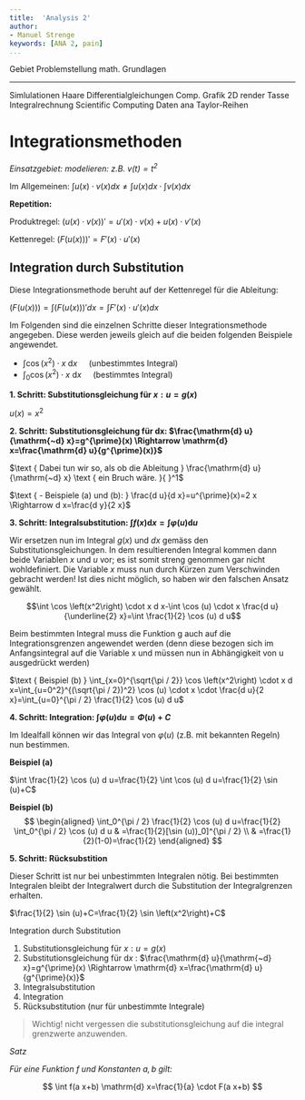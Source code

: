 ```yaml
---
title:  'Analysis 2'
author:
- Manuel Strenge
keywords: [ANA 2, pain]
...
```


Gebiet                  Problemstellung     math. Grundlagen
----------              ------------        ----------
Simlulationen           Haare               Differentialgleichungen
Comp. Grafik            2D render Tasse     Integralrechnung
Scientific Computing    Daten ana           Taylor-Reihen


# Integrationsmethoden

*Einsatzgebiet: modelieren: z.B. $v(t)=t^2$*

Im Allgemeinen: $\int u(x) \cdot v(x) dx \neq \int u(x) dx \cdot \int v(x) dx$ 

**Repetition:**

Produktregel: $(u(x)\cdot v(x))' = u'(x) \cdot v(x) + u(x) \cdot v'(x)$

Kettenregel: $(F(u(x)))'=F'(x) \cdot u'(x)$

## Integration durch Substitution

Diese Integrationsmethode beruht auf der Kettenregel für die Ableitung:

$(F(u(x))) = \int (F(u(x)))' dx = \int F'(x) \cdot u'(x) dx$

Im Folgenden sind die einzelnen Schritte dieser Integrationsmethode angegeben. Diese werden jeweils gleich auf die beiden folgenden Beispiele angewendet.

- $\int \cos \left(x^2\right) \cdot x \mathrm{~d} x \quad \text { (unbestimmtes Integral) }$
- $\int_0 \cos \left(x^2\right) \cdot x \mathrm{~d} x \quad \text { (bestimmtes Integral) }$



**1. Schritt: Substitutionsgleichung für $x: u = g(x)$**


$u(x) = x^2$

**2. Schritt: Substitutionsgleichung für dx: $\frac{\mathrm{d} u}{\mathrm{~d} x}=g^{\prime}(x) \Rightarrow \mathrm{d} x=\frac{\mathrm{d} u}{g^{\prime}(x)}$**

$\text { Dabei tun wir so, als ob die Ableitung } \frac{\mathrm{d} u}{\mathrm{~d} x} \text { ein Bruch wäre. }{ }^1$

$\text { - Beispiele (a) und (b): } \frac{d u}{d x}=u^{\prime}(x)=2 x \Rightarrow d x=\frac{d y}{2 x}$


**3. Schritt: Integralsubstitution: $\int f(x) \mathrm{d} x=\int \varphi(u) \mathrm{d} u$**

Wir ersetzen nun im Integral $g(x)$ und $dx$ gemäss den Substitutionsgleichungen. In dem resultierenden Integral kommen dann beide Variablen $x$ und $u$ vor; es ist somit streng genommen gar nicht wohldefiniert. Die Variable $x$ muss nun durch Kürzen zum Verschwinden gebracht werden! Ist dies nicht möglich, so haben wir den falschen Ansatz gewählt.

$$\int \cos \left(x^2\right) \cdot x d x-\int \cos (u) \cdot x \frac{d u}{\underline{2} x}=\int \frac{1}{2} \cos (u) d u$$

Beim bestimmten Integral muss die Funktion g auch auf die Integrationsgrenzen angewendet
werden (denn diese bezogen sich im Anfangsintegral auf die Variable x und müssen nun in
Abhängigkeit von u ausgedrückt werden)

$\text { Beispiel (b) } \int_{x=0}^{\sqrt{\pi / 2}} \cos \left(x^2\right) \cdot x d x=\int_{u=0^2}^{(\sqrt{\pi / 2})^2} \cos (u) \cdot x \cdot \frac{d u}{2 x}=\int_{u=0}^{\pi / 2} \frac{1}{2} \cos (u) d u$

**4. Schritt: Integration: $\int \varphi(u) \mathrm{d} u=\Phi(u)+C$**

Im Idealfall können wir das Integral von $\varphi(u)$ (z.B. mit bekannten Regeln) nun bestimmen.


**Beispiel (a)**

$\int \frac{1}{2} \cos (u) d u=\frac{1}{2} \int \cos (u) d u=\frac{1}{2} \sin (u)+C$


**Beispiel (b)**
$$
\begin{aligned} 
\int_0^{\pi / 2} \frac{1}{2} \cos (u) d u=\frac{1}{2} \int_0^{\pi / 2} \cos (u) d u & =\frac{1}{2}[\sin (u))_0]^{\pi / 2} \\
& =\frac{1}{2}(1-0)=\frac{1}{2}
\end{aligned}
$$

**5. Schritt: Rücksubstition**

Dieser Schritt ist nur bei unbestimmten Integralen nötig. Bei bestimmten Integralen bleibt der
Integralwert durch die Substitution der Integralgrenzen erhalten.

$\frac{1}{2} \sin (u)+C=\frac{1}{2} \sin \left(x^2\right)+C$

Integration durch Substitution
1. Substitutionsgleichung für $x: u=g(x)$
2. Substitutionsgleichung für $\mathrm{d} x$ : $\frac{\mathrm{d} u}{\mathrm{~d} x}=g^{\prime}(x) \Rightarrow \mathrm{d} x=\frac{\mathrm{d} u}{g^{\prime}(x)}$
3. Integralsubstitution
4. Integration
5. Rücksubstitution (nur für unbestimmte Integrale)

> Wichtig! nicht vergessen die substitutionsgleichung auf die integral grenzwerte anzuwenden.

*Satz*

*Für eine Funktion $f$ und Konstanten $a, b$ gilt:*

$$
\int f(a x+b) \mathrm{d} x=\frac{1}{a} \cdot F(a x+b)
$$